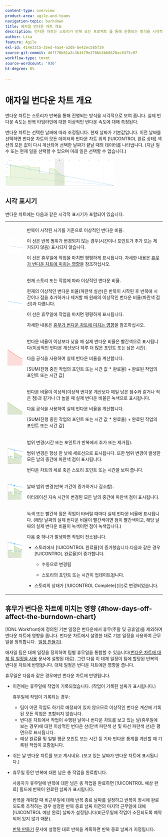```yaml
---
content-type: overview
product-area: agile-and-teams
navigation-topic: burndown
title: 애자일 번다운 차트 개요
description: 번다운 차트는 스토리가 반복 또는 프로젝트 를 통해 진행되는 방식을 시각적으로 보여 줍니다. 실제 번다운 비율은 반복 또는 프로젝트 타임라인에 대한 이상적인 번다운 비율에 대해 측정됩니다.
author: Lisa
feature: Agile
exl-id: 414e3315-35ed-4aa4-a2d8-be42ec585f29
source-git-commit: ddff70b61a2c3b3479e278bb3bb8628ac83f5c97
workflow-type: tm+mt
source-wordcount: '936'
ht-degree: 0%

---
```


# 애자일 번다운 차트 개요

번다운 차트는 스토리가 반복을 통해 진행되는 방식을 시각적으로 보여 줍니다. 실제 번다운 속도는 반복 타임라인에 대한 이상적인 번다운 속도에 대해 측정된다.

번다운 차트는 선택한 날짜에 따라 조정됩니다. 현재 날짜가 기본값입니다. 이전 날짜를 선택하면 번다운 차트의 모든 데이터와 번다운 차트 위의 [!UICONTROL 완료 상태] 섹션의 모든 값이 다시 계산되어 선택한 날짜가 끝날 때의 데이터를 나타냅니다. (지난 일 수 또는 현재 일을 선택할 수 있으며 미래 일은 선택할 수 없습니다.)

![](assets/agile-iteration-burndown-350x88.png)

## 시각 표시기

번다운 차트에는 다음과 같은 시각적 표시기가 포함되어 있습니다.

<table style="table-layout:auto"> 
 <col> 
 <col> 
 <tbody> 
  <tr> 
   <td role="rowheader"> <img src="assets/agile-iteration-burndown-dottedblue.png" alt=""> </td> 
   <td> <p>반복이 시작된 시기를 기준으로 이상적인 번다운 비율.</p> <p>이 선은 반복 범위가 변경되지 않는 경우(시간이나 포인트가 추가 또는 제거되지 않음) 표시되지 않습니다.</p> <p>이 선은 휴무일에 작업을 마치면 평평하게 표시됩니다. 자세한 내용은 <a title="애자일 번다운 차트 사용" href="#how-days-off-affect-the-burndown-chart" class="MCXref xref">휴무가 번다운 차트에 미치는 영향</a>을 참조하십시오.</p> </td> 
  </tr> 
  <tr> 
   <td role="rowheader"> <img src="assets/agile-iteration-burndown-solidblue.png" alt=""> </td> 
   <td> <p>현재 스토리 또는 작업에 따라 이상적인 번다운 비율.</p> <p>현재의 이상적인 번다운 비율(파란색 실선)은 반복이 시작된 후 반복에 시간이나 점을 추가하거나 제거할 때 원래의 이상적인 번다운 비율(파란색 점선)과 다릅니다.</p> <p>이 선은 휴무일에 작업을 마치면 평평하게 표시됩니다.</p> <p>자세한 내용은 <a title="애자일 번다운 차트 사용" href="#how-days-off-affect-the-burndown-chart" class="MCXref xref">휴무가 번다운 차트에 미치는 영향</a>을 참조하십시오.</p> </td> 
  </tr> 
  <tr> 
   <td role="rowheader"> <img src="assets/agile-iteration-burndown-red.png" alt=""> </td> 
   <td> <p>번다운 비율이 이상보다 낮을 때 실제 번다운 비율은 빨간색으로 표시됩니다(이상적인 번다운 계산보다 하루 더 많은 포인트 또는 남은 시간).</p> <p>다음 공식을 사용하여 실제 번다운 비율을 계산합니다.</p> <p>[SUM(진행 중인 작업의 포인트 또는 시간 값 * 완료율) + 완료된 작업의 포인트 또는 시간 값]</p> </td> 
  </tr> 
  <tr> 
   <td role="rowheader"> <img src="assets/agile-iteration-burndown-green.png" alt=""> </td> 
   <td> <p>번다운 비율이 이상적(이상적 번다운 계산보다 매일 남은 점수와 같거나 적은 점)과 같거나 더 높을 때 실제 번다운 비율은 녹색으로 표시됩니다.</p> <p>다음 공식을 사용하여 실제 번다운 비율을 계산합니다.</p> <p>[SUM(진행 중인 작업의 포인트 또는 시간 값 * 완료율) + 완료된 작업의 포인트 또는 시간 값]</p> </td> 
  </tr> 
  <tr> 
   <td role="rowheader"> <img src="assets/agile-iteration-burndown-scope.png" alt=""> </td> 
   <td> <p>범위 변경(시간 또는 포인트가 반복에서 추가 또는 제거됨).</p> <p>범위 변경은 항상 한 낮에 세로선으로 표시됩니다. 또한 범위 변경이 발생한 모든 날의 중간에 파란색 점이 표시됩니다.</p> <p>번다운 차트의 세로 축은 스토리 포인트 또는 시간을 보여 줍니다.</p> </td> 
  </tr> 
  <tr> 
   <td role="rowheader"> <img src="assets/agile-iteration-burndown-scope.png" alt=""> </td> 
   <td> <p>날짜 범위 변경(반복 기간이 증가하거나 감소함).</p> <p>이터레이션 지속 시간이 변경된 모든 날의 중간에 파란색 점이 표시됩니다.</p> </td> 
  </tr> 
  <tr> 
   <td role="rowheader"> <img src="assets/agile-iteration-burndown-scope.png" alt=""> </td> 
   <td> <p>녹색 또는 빨간색 점은 작업이 타버릴 때마다 실제 번다운 비율에 표시됩니다. (해당 날짜의 실제 번다운 비율이 빨간색이면 점이 빨간색이고, 해당 날짜의 실제 번다운 비율이 녹색이면 점이 녹색입니다.)</p> <p>다음 중 하나가 발생하면 작업이 전소됩니다.</p> 
    <ul> 
     <li> 스토리에서 [!UICONTROL 완료율]이 증가했습니다.다음과 같은 경우 <br>[!UICONTROL 완료율]이 증가합니다. 
      <ul> 
       <li> <p>수동으로 변경됨</p> </li> 
       <li> <p>스토리의 포인트 또는 시간이 업데이트됩니다.</p> </li> 
      </ul></li>  
     <li>스토리의 상태가 [!UICONTROL Complete](으)로 변경되었습니다.</li> 
    </ul> </td> 
  </tr> 
 </tbody> 
</table>

## 휴무가 번다운 차트에 미치는 영향 {#how-days-off-affect-the-burndown-chart}

[!DNL Workfront]에 정의된 기본 일정은 번다운에서 휴무(주말 및 공휴일)를 제외하여 번다운 차트에 영향을 줍니다. 번다운 차트에서 설명한 대로 기본 일정을 사용하여 근무일을 정의합니다.  [일정 만들기](../../../administration-and-setup/set-up-workfront/configure-timesheets-schedules/create-schedules.md)).

애자일 팀은 대체 일정을 정의하여 팀별 휴무일을 통합할 수 있습니다([번다운 차트에 대체 팀 일정을 사용](../../../agile/use-scrum-in-an-agile-team/burndown/use-alt-team-schedule-burndown-charts.md) 문서에 설명된 대로). 그런 다음 이 대체 일정이 팀에 할당된 반복의 번다운 차트에 반영됩니다. 대체 일정은 번다운 차트에만 영향을 줍니다.

휴무일은 다음과 같은 경우에만 번다운 차트에 반영됩니다.

* 이전에는 휴무일에 작업이 기록되었습니다. (작업이 기록된 날짜가 표시됩니다.)

  휴무일에 작업이 기록되는 경우:

   * 팀이 어떤 작업도 하기로 예정되어 있지 않으므로 이상적인 번다운 계산에 기록된 모든 작업은 포함되지 않습니다.
   * 번다운 차트에서 작업이 수행된 날이나 번다운 차트를 보고 있는 날(휴무일에 보는 경우)에 대한 이상적인 번다운 선(단색 파란색 선 및 파선 파란색 선)은 평면으로 표시됩니다.
   * 예상 완료율 및 일별 평균 포인트 또는 시간 등 기타 번다운 통계를 계산할 때 기록된 작업이 포함됩니다.

* 쉬는 날 번다운 차트를 보고 계시네요. (보고 있는 날짜가 번다운 차트에 표시됩니다.)
* 휴무일 동안 반복에 대한 남은 총 작업을 완료합니다.

  사용자가 휴무일에 반복에 대한 남은 총 작업을 완료하면 [!UICONTROL 예상 완료] 필드에 반복이 완료된 날짜가 표시됩니다.

  반복을 계획할 때 비근무일에 대해 반복 종료 날짜를 설정하고 반복이 정시에 완료되도록 추적하는 경우 설정한 반복 종료 날짜 이전의 마지막 근무일에 대해 [!UICONTROL 예상 완료] 날짜가 설정됩니다(비근무일에 작업이 소진되도록 예약되어 있지 않기 때문).

  [반복 만들기](../../../agile/use-scrum-in-an-agile-team/iterations/create-an-iteration.md) 문서에 설명된 대로 반복을 계획하면 반복 종료 날짜가 지정됩니다.
